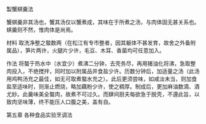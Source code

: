 製蟹蜞羹法

蟹蜞羹非其汤也，蟹其汤仅以蟹煮成，其味在于所煮之汤，与肉体固无甚关系也。蜞羹则不然，惟肉体是尚焉。

材料
取洗净整之螯数两（在松江有专市整者，因其躯体不甚发育，故舍之外备附属品），笋片两许，火腿片少许，毛豆、木耳、香菌均可任意加入。

作法
将螯于热水中（水宜少）煮沸二分钟，去壳务尽，再用猪油化将沸，急取整肉投入，不绝搅拌，同时加以附属品并食盐少许。历数分钟后，加适量之汤（此汤用鸡鸭汤充之最佳，如无可取煮螯水充之）。此后更须尝味，如咸淡未当，则加食盐至适味时，则渐止燃烧，略加藕粉少许，使之稠厚。制成后，更加麻油数滴、酒尤妙。此羹味美全螯肉，故煮不可过久。而肆间厨夫每欲急于脱壳，不遵此旨，以致肉坚味薄，终不能压人口腹之美，盖有自。

第五章 各种食品实验烹调法